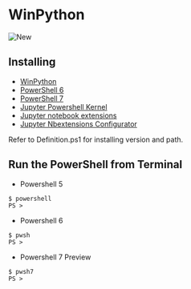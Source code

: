 # WinPython
![New](https://user-images.githubusercontent.com/20841864/75626115-f00afd80-5c07-11ea-947c-a4db2e71b952.jpg)

## Installing
- [WinPython](https://winpython.github.io/)
- [PowerShell 6](https://github.com/PowerShell/PowerShell)
- [PowerShell 7](https://github.com/PowerShell/PowerShell)
- [Jupyter Powershell Kernel](https://github.com/vors/jupyter-powershell)
- [Jupyter notebook extensions](https://github.com/ipython-contrib/jupyter_contrib_nbextensions)
- [Jupyter Nbextensions Configurator](https://github.com/Jupyter-contrib/jupyter_nbextensions_configurator)

Refer to Definition.ps1 for installing version and path.

## Run the PowerShell from Terminal
- Powershell 5
```
$ powershell
PS >
```
- Powershell 6
```
$ pwsh
PS >
```
- Powershell 7 Preview
```
$ pwsh7
PS >
```
